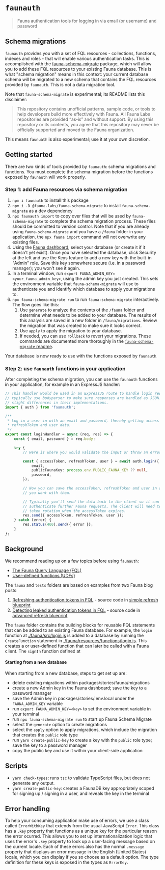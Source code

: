 # `faunauth`

> Fauna authentication tools for logging in via email (or username) and password

## Schema migrations

`faunauth` provides you with a set of FQL resources - collections, functions, indexes and roles - that will enable various authentication tasks. This is accomplished with the [fauna-schema-migrate](https://github.com/fauna-labs/fauna-schema-migrate) package, which will allow you to add these FQL resources to your existing Fauna database. This is what "schema migration" means in this context: your current database schema will be migrated to a new schema that contains the FQL resources provided by `faunauth`. This is not a data migration tool.

Note that `fauna-schema-migrate` is experimental; its README lists this disclaimer:

> This repository contains unofficial patterns, sample code, or tools to help developers build more effectively with Fauna. All Fauna Labs repositories are provided “as-is” and without support. By using this repository or its contents, you agree that this repository may never be officially supported and moved to the Fauna organization.

This means `faunuath` is also experimental; use it at your own discretion.

## Getting started

There are two kinds of tools provided by `faunauth`: schema migrations and functions. You must complete the schema migration before the functions exposed by `faunauth` will work properly.

### Step 1: add Fauna resources via schema migration

1. `npm i faunauth` to install this package
2. `npm i -D @fauna-labs/fauna-schema-migrate` to install `fauna-schema-migrate` as a dev dependency
3. `npx faunauth import` to copy over files that will be used by `fauna-schema-migrate` to complete the schema migration process. These files should be committed to version control. Note that if you are already using `fauna-schema-migrate` and you have a `/fauna` folder in your application, the `npx fauna import` command will not overwrite any existing files.
4. Using the [Fauna dashboard](https://dashboard.fauna.com/accounts/login), select your database (or create it if it doesn't yet exist). Once you have selected the database, click Security at the left and use the Keys feature to add a new key with the built-in "Admin" role. Save this key somewhere secure (i.e. in a password manager); you won't see it again.
5. In a terminal window, run `export FAUNA_ADMIN_KEY=<your_fauna_admin_key>`, using the admin key you just created. This sets the environment variable that `fauna-schema-migrate` will use to authenticate you and identify which database to apply your migrations to.
6. `npx fauna-schema-migrate run` to run `fauna-schema-migrate` interactively. The flow goes like this:
    1. Use `generate` to analyze the contents of the `/fauna` folder and determine what needs to be added to your database. The results of this analysis are saved in a new folder in `/fauna/migrations`. Review the migration that was created to make sure it looks correct.
    2. Use `apply` to apply the migration to your database.
    3. If needed, you can use `rollback` to revert your migrations.
       These commands are documented more thoroughly in the [`fauna-schema-migrate` readme](https://github.com/fauna-labs/fauna-schema-migrate#available-commands).

Your database is now ready to use with the functions exposed by `faunauth`.

### Step 2: use `faunauth` functions in your application

After completing the schema migration, you can use the `faunauth` functions in your application, for example in an ExpressJS handler:

```TypeScript
// This handler would be used in an ExpressJS route to handle login requests. You would
// typically use bodyparser to make sure responses are handled as JSON. Other frameworks will have
// slight differences in their implementations.
import { auth } from 'faunauth';

/**
 * Log in a user in with an email and password, thereby getting access to an accessToken,
 * refreshToken and user data.
 */
export const loginHandler = async (req, res) => {
    const { email, password } = req.body;

    try {
        // Here is where you would validate the input or throw an error if it is invalid

        const { accessToken, refreshToken, user } = await auth.login({
            email,
            publicFaunaKey: process.env.PUBLIC_FAUNA_KEY ?? null,
            password,
        });

        // Now you can save the accessToken, refreshToken and user in a cookie or do anything else
        // you want with them.

        // Typically you'll send the data back to the client so it can use the accessToken to
        // authenticate further Fauna requests. The client will need to use the refreshToken to do a
        // token rotation when the accessToken expires.
        res.send({ accessToken, refreshToken, user });
    } catch (error) {
        res.status(400).send({ error });
    }
};

```

## Background

We recommend reading up on a few topics before using `faunauth`:

-   [The Fauna Query Language (FQL)](https://docs.fauna.com/fauna/current/api/fql/)
-   [User-defined functions (UDFs)](https://docs.fauna.com/fauna/current/learn/understanding/user_defined_functions)

The `fauna` and `tests` folders are based on examples from two Fauna blog posts:

1. [Refreshing authentication tokens in FQL](https://fauna.com/blog/refreshing-authentication-tokens-in-fql) - source code in [simple refresh blueprint](https://github.com/fauna-labs/fauna-blueprints/tree/main/official/auth/refresh-tokens-simple)
2. [Detecting leaked authentication tokens in FQL](https://fauna.com/blog/detecting-leaked-authentication-tokens-in-fql) - source code in [advanced refresh blueprint](https://github.com/fauna-labs/fauna-blueprints/tree/main/official/auth/refresh-tokens-advanced)

The `fauna` folder contains the building blocks for reusable FQL statements that can be added to an existing Fauna database. For example, the `login` function at [./fauna/src/login.js](./fauna/src/login.js) is added to a database by running the `CreateFunction` statement in [./fauna/resources/functions/login.js](./fauna/resources/functions/login.js). This creates a or user-defined function that can later be called with a Fauna client. The `signIn` function defined at

#### Starting from a new database

When starting from a new database, steps to get set up are:

-   delete existing migrations within packages/stories/fauna/migrations
-   create a new Admin key in the Fauna dashboard; save the key to a password manager
-   save the Admin key in packages/stories/.env.local under the `FAUNA_ADMIN_KEY` variable
-   run `export FAUNA_ADMIN_KEY=<key>` to set the environment variable in your terminal
-   run `npx fauna-schema-migrate run` to start up Fauna Schema Migrate
-   select the `generate` option to create migrations
-   select the `apply` option to apply migrations, which include the migration that creates the `public` role type
-   run `yarn create-public-key` to create a key with the `public` role type; save the key to a password manager
-   copy the public key and use it within your client-side application

## Scripts

-   `yarn check-types`: runs `tsc` to validate TypeScript files, but does not generate any output.
-   `yarn create-public-key`: creates a FaunaDB key appropriately scoped for signing up / signing in a user, and reveals the key in the terminal

## Error handling

To help your consuming application make use of errors, we use a class called `ErrorWithKey` that extends from the usual JavaScript `Error`. This class has a `.key` property that functions as a unique key for the particular reason the error ocurred. This allows you to set up internationalization logic that uses the error's `.key` property to look up a user-facing message based on the current locale. Each of these errors also has the normal `.message` property that displays an error message in the English (United States) locale, which you can display if you so choose as a default option. The type definition for these keys is exposed in the types as `ErrorKey`.
